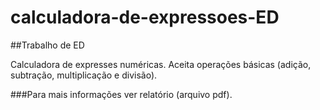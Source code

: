 # calculadora-de-expressoes-ED
##Trabalho de ED

Calculadora de expresses numéricas. Aceita operações básicas (adição, subtração, multiplicação e divisão).

###Para mais informações ver relatório (arquivo pdf).
